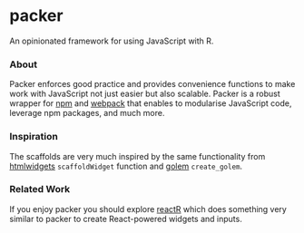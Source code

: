 # packer

<!-- badges: start -->
<!-- badges: end -->

An opinionated framework for using JavaScript with R.

### About

Packer enforces good practice and provides convenience functions to make work with JavaScript not just easier but also scalable. Packer is a robust wrapper for [npm](https://www.npmjs.com/) and [webpack](https://webpack.js.org/) that enables to modularise JavaScript code, leverage npm packages, and much more.

### Inspiration

The scaffolds are very much inspired by the same functionality from [htmlwidgets](http://www.htmlwidgets.org/) `scaffoldWidget` function and [golem](http://golemverse.org/) `create_golem`.

### Related Work

If you enjoy packer you should explore [reactR](https://github.com/react-R/reactR) which does something very similar to packer to create React-powered widgets and inputs.
